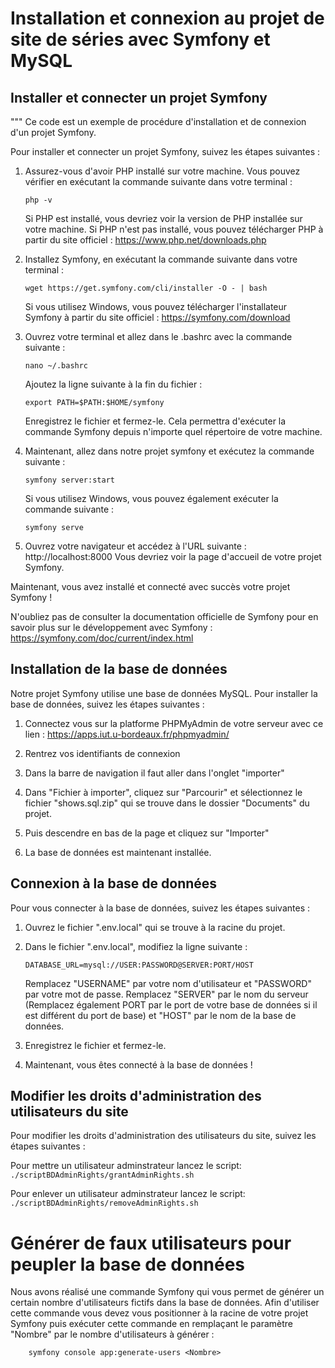 # Installation et connexion au projet de site de séries avec Symfony et MySQL

## Installer et connecter un projet Symfony
"""
Ce code est un exemple de procédure d'installation et de connexion d'un projet Symfony.

Pour installer et connecter un projet Symfony, suivez les étapes suivantes :

1. Assurez-vous d'avoir PHP installé sur votre machine. Vous pouvez vérifier en exécutant la commande suivante dans votre terminal :
    ```
    php -v
    ```
    Si PHP est installé, vous devriez voir la version de PHP installée sur votre machine.
    Si PHP n'est pas installé, vous pouvez télécharger PHP à partir du site officiel : https://www.php.net/downloads.php

2. Installez Symfony, en exécutant la commande suivante dans votre terminal :
    ```
    wget https://get.symfony.com/cli/installer -O - | bash
    ```
    Si vous utilisez Windows, vous pouvez télécharger l'installateur Symfony à partir du site officiel : https://symfony.com/download

3. Ouvrez votre terminal et allez dans le .bashrc avec la commande suivante :
    ```
    nano ~/.bashrc
    ```
    Ajoutez la ligne suivante à la fin du fichier :
    ```
    export PATH=$PATH:$HOME/symfony
    ```
    Enregistrez le fichier et fermez-le.
    Cela permettra d'exécuter la commande Symfony depuis n'importe quel répertoire de votre machine.


4. Maintenant, allez dans notre projet symfony et exécutez la commande suivante :
    ```
    symfony server:start
    ```
    Si vous utilisez Windows, vous pouvez également exécuter la commande suivante :
    ```
    symfony serve
    ```
5. Ouvrez votre navigateur et accédez à l'URL suivante : http://localhost:8000
    Vous devriez voir la page d'accueil de votre projet Symfony.

Maintenant, vous avez installé et connecté avec succès votre projet Symfony !

N'oubliez pas de consulter la documentation officielle de Symfony pour en savoir plus sur le développement avec Symfony : https://symfony.com/doc/current/index.html

## Installation de la base de données

Notre projet Symfony utilise une base de données MySQL. Pour installer la base de données, suivez les étapes suivantes :

1. Connectez vous sur la platforme PHPMyAdmin de votre serveur avec ce lien : https://apps.iut.u-bordeaux.fr/phpmyadmin/

2. Rentrez vos identifiants de connexion

3. Dans la barre de navigation il faut aller dans l'onglet "importer"

4. Dans  "Fichier à importer", cliquez sur "Parcourir" et sélectionnez le fichier "shows.sql.zip" qui se trouve dans le dossier "Documents" du projet.

5. Puis descendre en bas de la page et cliquez sur "Importer"

6. La base de données est maintenant installée.

## Connexion à la base de données

Pour vous connecter à la base de données, suivez les étapes suivantes :

1. Ouvrez le fichier ".env.local" qui se trouve à la racine du projet.

2. Dans le fichier ".env.local", modifiez la ligne suivante :
    ```
    DATABASE_URL=mysql://USER:PASSWORD@SERVER:PORT/HOST
    ```
    Remplacez "USERNAME" par votre nom d'utilisateur et "PASSWORD" par votre mot de passe. Remplacez "SERVER" par le nom du serveur (Remplacez également PORT par le port de votre base de données si il est différent du port de base) et "HOST" par le nom de la base de données.

3. Enregistrez le fichier et fermez-le.

4. Maintenant, vous êtes connecté à la base de données !

## Modifier les droits d'administration des utilisateurs du site

Pour modifier les droits d'administration des utilisateurs du site, suivez les étapes suivantes :

Pour mettre un utilisateur adminstrateur lancez le script:
    ```
    ./scriptBDAdminRights/grantAdminRights.sh
    ```

Pour enlever un utilisateur adminstrateur lancez le script:
    ```
    ./scriptBDAdminRights/removeAdminRights.sh
    ```

# Générer de faux utilisateurs pour peupler la base de données

Nous avons réalisé une commande Symfony qui vous permet de générer un certain nombre d'utilisateurs fictifs dans la base de données.
Afin d'utiliser cette commande vous devez vous positionner à la racine de votre projet Symfony puis exécuter cette commande en remplaçant le paramètre "Nombre" par le nombre d'utilisateurs à générer :

```
    symfony console app:generate-users <Nombre>
```